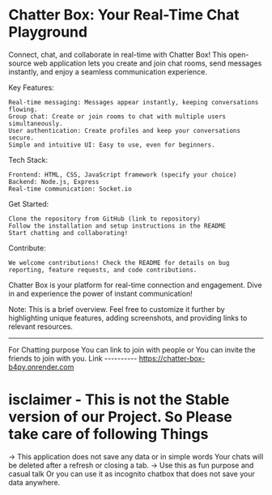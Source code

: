 # Chatter Box: Your Real-Time Chat Playground

Connect, chat, and collaborate in real-time with Chatter Box! This open-source web application lets you create and join chat rooms, send messages instantly, and enjoy a seamless communication experience.

Key Features:

    Real-time messaging: Messages appear instantly, keeping conversations flowing.
    Group chat: Create or join rooms to chat with multiple users simultaneously.
    User authentication: Create profiles and keep your conversations secure.
    Simple and intuitive UI: Easy to use, even for beginners.

Tech Stack:

    Frontend: HTML, CSS, JavaScript framework (specify your choice)
    Backend: Node.js, Express
    Real-time communication: Socket.io

Get Started:

    Clone the repository from GitHub (link to repository)
    Follow the installation and setup instructions in the README
    Start chatting and collaborating!

Contribute:

    We welcome contributions! Check the README for details on bug reporting, feature requests, and code contributions.

Chatter Box is your platform for real-time connection and engagement. Dive in and experience the power of instant communication!

Note: This is a brief overview. Feel free to customize it further by highlighting unique features, adding screenshots, and providing links to relevant resources.

______________________________________________________________________________________________________________________________________________________________________________________________________________________
For Chatting purpose You can link to join with people or You can invite the friends to join with you.
Link ---------- https://chatter-box-b4py.onrender.com

# isclaimer - This is not the Stable version of our Project. So Please take care of following Things

-> This application does not save any data or in simple words Your chats will be deleted after a refresh or closing a tab. 
-> Use this as fun purpose and casual talk Or you can use it as incognito chatbox that does not save your data anywhere.

